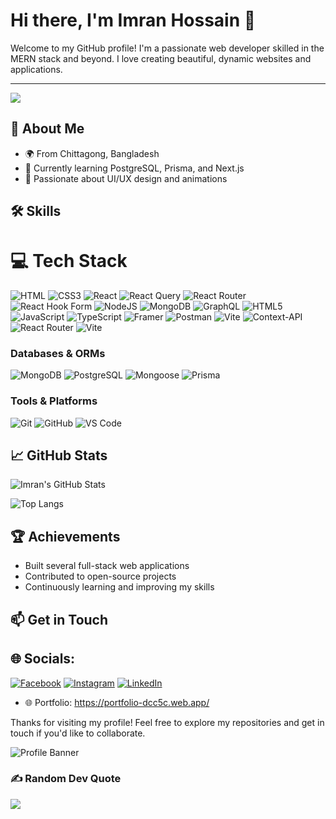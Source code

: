 # Hi there, I'm Imran Hossain 👋

Welcome to my GitHub profile! I'm a passionate web developer skilled in the MERN stack and beyond. I love creating beautiful, dynamic websites and applications.

---
[![](https://visitcount.itsvg.in/api?id=imtiazimran&icon=0&color=0)](https://visitcount.itsvg.in)

## 💫 About Me

- 🌍 From Chittagong, Bangladesh
- 🌱 Currently learning PostgreSQL, Prisma, and Next.js
- 🎨 Passionate about UI/UX design and animations

## 🛠 Skills


# 💻 Tech Stack
![HTML](https://img.shields.io/badge/-HTML-E34F26?logo=html5&logoColor=fff)
![CSS3](https://img.shields.io/badge/css3-%231572B6.svg?style=for-the-badge&logo=css3&logoColor=white) ![React](https://img.shields.io/badge/react-%2320232a.svg?style=for-the-badge&logo=react&logoColor=%2361DAFB) ![React Query](https://img.shields.io/badge/-React%20Query-FF4154?style=for-the-badge&logo=react%20query&logoColor=white) ![React Router](https://img.shields.io/badge/React_Router-CA4245?style=for-the-badge&logo=react-router&logoColor=white) ![React Hook Form](https://img.shields.io/badge/React%20Hook%20Form-%23EC5990.svg?style=for-the-badge&logo=reacthookform&logoColor=white) ![NodeJS](https://img.shields.io/badge/node.js-6DA55F?style=for-the-badge&logo=node.js&logoColor=white) ![MongoDB](https://img.shields.io/badge/MongoDB-%234ea94b.svg?style=for-the-badge&logo=mongodb&logoColor=white) ![GraphQL](https://img.shields.io/badge/-GraphQL-E10098?style=for-the-badge&logo=graphql&logoColor=white) ![HTML5](https://img.shields.io/badge/html5-%23E34F26.svg?style=for-the-badge&logo=html5&logoColor=white) ![JavaScript](https://img.shields.io/badge/javascript-%23323330.svg?style=for-the-badge&logo=javascript&logoColor=%23F7DF1E) ![TypeScript](https://img.shields.io/badge/typescript-%23007ACC.svg?style=for-the-badge&logo=typescript&logoColor=white) ![Framer](https://img.shields.io/badge/Framer-black?style=for-the-badge&logo=framer&logoColor=blue) ![Postman](https://img.shields.io/badge/Postman-FF6C37?style=for-the-badge&logo=postman&logoColor=white) ![Vite](https://img.shields.io/badge/vite-%23646CFF.svg?style=for-the-badge&logo=vite&logoColor=white) ![Context-API](https://img.shields.io/badge/Context--Api-000000?style=for-the-badge&logo=react) ![React Router](https://img.shields.io/badge/React_Router-CA4245?style=for-the-badge&logo=react-router&logoColor=white) ![Vite](https://img.shields.io/badge/vite-%23646CFF.svg?style=for-the-badge&logo=vite&logoColor=white)

### Databases & ORMs

![MongoDB](https://img.shields.io/badge/-MongoDB-47A248?logo=mongodb&logoColor=fff)
![PostgreSQL](https://img.shields.io/badge/-PostgreSQL-4169E1?logo=postgresql&logoColor=fff)
![Mongoose](https://img.shields.io/badge/-Mongoose-880000?logo=mongoose&logoColor=fff)
![Prisma](https://img.shields.io/badge/-Prisma-2D3748?logo=prisma&logoColor=fff)

### Tools & Platforms

![Git](https://img.shields.io/badge/-Git-F05032?logo=git&logoColor=fff)
![GitHub](https://img.shields.io/badge/-GitHub-181717?logo=github&logoColor=fff)
![VS Code](https://img.shields.io/badge/-VS%20Code-007ACC?logo=visual-studio-code&logoColor=fff)

## 📈 GitHub Stats

![Imran's GitHub Stats](https://github-readme-stats.vercel.app/api?username=imtiazimran&show_icons=true&theme=radical)

![Top Langs](https://github-readme-stats.vercel.app/api/top-langs/?username=imtiazimran&layout=compact&theme=radical)

## 🏆 Achievements

- Built several full-stack web applications
- Contributed to open-source projects
- Continuously learning and improving my skills

## 📫 Get in Touch

## 🌐 Socials:
[![Facebook](https://img.shields.io/badge/Facebook-%231877F2.svg?logo=Facebook&logoColor=white)](https://facebook.com/https://www.facebook.com/rbimran0) [![Instagram](https://img.shields.io/badge/Instagram-%23E4405F.svg?logo=Instagram&logoColor=white)](https://instagram.com/https://www.linkedin.com/in/imran-hossain-593754166/) [![LinkedIn](https://img.shields.io/badge/LinkedIn-%230077B5.svg?logo=linkedin&logoColor=white)](https://linkedin.com/in/https://www.linkedin.com/in/imran-hossain-593754166/) 
- 🌐 Portfolio: https://portfolio-dcc5c.web.app/

Thanks for visiting my profile! Feel free to explore my repositories and get in touch if you'd like to collaborate.

![Profile Banner](https://i.ibb.co/ZNWqNfC/1719953282836.jpg)


### ✍️ Random Dev Quote
![](https://quotes-github-readme.vercel.app/api?type=vetical&theme=light)
